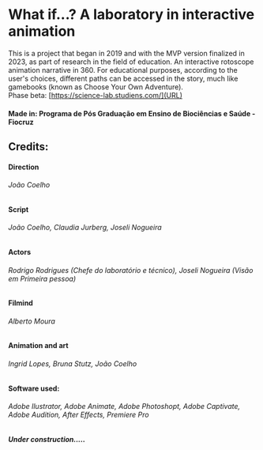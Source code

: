 # What if...? A laboratory in interactive animation 
This is a project that began in 2019 and with the MVP version finalized in 2023, as part of research in the field of education. An interactive rotoscope animation narrative in 360. 
For educational purposes, according to the user's choices, different paths can be accessed in the story, much like gamebooks (known as Choose Your Own Adventure).
<br>
Phase beta: [https://science-lab.studiens.com/](URL)

#### Made in: Programa de Pós Graduação em Ensino de Biociências e Saúde - Fiocruz

## Credits: 
#### Direction 
###### João Coelho 

#### Script 
###### João Coelho, Claudia Jurberg, Joseli Nogueira

#### Actors 
###### Rodrigo Rodrigues (Chefe do laboratório e técnico), Joseli Nogueira (Visão em Primeira pessoa)

#### Filmind 
###### Alberto Moura

#### Animation and art
###### Ingrid Lopes, Bruna Stutz, João Coelho 

#### Software used:
###### Adobe Ilustrator, Adobe Animate, Adobe Photoshopt, Adobe Captivate, Adobe Audition, After Effects, Premiere Pro

##### Under construction.....
